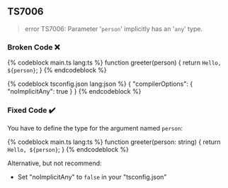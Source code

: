 ## TS7006

> error TS7006: Parameter '`person`' implicitly has an '`any`' type.

### Broken Code ❌

<!-- prettier-ignore-start -->
{% codeblock main.ts lang:ts %}
function greeter(person) {
  return `Hello, ${person}`;
}
{% endcodeblock %}
<!-- prettier-ignore-end -->

<!-- prettier-ignore-start -->
{% codeblock tsconfig.json lang:json %}
{
  "compilerOptions": {
    "noImplicitAny": true
  }
}
{% endcodeblock %}
<!-- prettier-ignore-end -->

### Fixed Code ✔️

You have to define the type for the argument named `person`:

<!-- prettier-ignore-start -->
{% codeblock main.ts lang:ts %}
function greeter(person: string) {
  return `Hello, ${person}`;
}
{% endcodeblock %}
<!-- prettier-ignore-end -->

Alternative, but not recommend:

- Set "noImplicitAny" to `false` in your "tsconfig.json"
